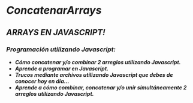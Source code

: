 # **_ConcatenarArrays_**

## **_ARRAYS EN JAVASCRIPT!_**

### **_Programación utilizando Javascript:_**

- **_Cómo concatenar y/o combinar 2 arreglos utilizando Javascript._**
- **_Aprende a programar en Javascript._**
- **_Trucos mediante archivos utilizando Javascript que debes de conocer hoy en día..._**
- **_Aprende a cómo combinar, concatenar y/o unir simultáneamente 2 arreglos utilizando Javascript._**
